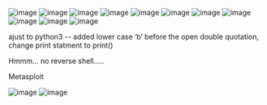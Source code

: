 ![image](https://github.com/user-attachments/assets/ee74d199-c324-4bc6-b388-2901c33c4556)
![image](https://github.com/user-attachments/assets/e80e1859-2a18-442d-9dba-5df4695e27a9)
![image](https://github.com/user-attachments/assets/519a59bb-c5ca-4062-ba98-6bd3b447fa00)
![image](https://github.com/user-attachments/assets/d34de74e-1b51-4c39-81a5-1493ed6b3108)
![image](https://github.com/user-attachments/assets/74f9aa56-2f27-4365-a8c0-5ca0086ce77d)
![image](https://github.com/user-attachments/assets/f0ea94f9-a8e8-4ee4-8796-7a47020c8c2c)
![image](https://github.com/user-attachments/assets/6733d599-38bb-429b-a928-075c88d4081d)
![image](https://github.com/user-attachments/assets/368d9a70-3ad3-4b07-abf8-13ba3af9edff)
![image](https://github.com/user-attachments/assets/f66089f0-3b62-458f-8b73-44e085739769)
![image](https://github.com/user-attachments/assets/e3b85b28-14bc-4889-b5c6-e35f74ac6de4)
![image](https://github.com/user-attachments/assets/dd4b85ba-eb60-4fcf-ba7b-b3772fe504e6)

ajust to python3 -- added lower case ‘b’ before the open double quotation, change print statment to print()

Hmmm... no reverse shell.....

Metasploit

![image](https://github.com/user-attachments/assets/d80a2382-ebee-491c-9a77-59e6274fedc9)
![image](https://github.com/user-attachments/assets/a62174a4-8f30-47a0-a9e3-6997ba42ddf4)

